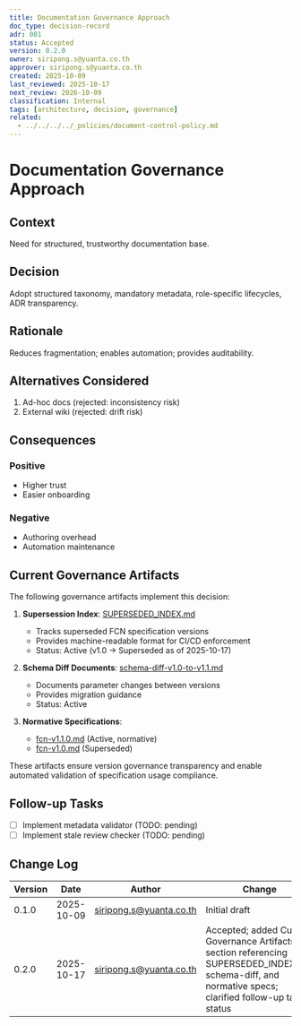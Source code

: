 ```yaml
---
title: Documentation Governance Approach
doc_type: decision-record
adr: 001
status: Accepted
version: 0.2.0
owner: siripong.s@yuanta.co.th
approver: siripong.s@yuanta.co.th
created: 2025-10-09
last_reviewed: 2025-10-17
next_review: 2026-10-09
classification: Internal
tags: [architecture, decision, governance]
related:
  - ../../../../_policies/document-control-policy.md
---
```


# Documentation Governance Approach

## Context
Need for structured, trustworthy documentation base.

## Decision
Adopt structured taxonomy, mandatory metadata, role-specific lifecycles, ADR transparency.

## Rationale
Reduces fragmentation; enables automation; provides auditability.

## Alternatives Considered
1. Ad-hoc docs (rejected: inconsistency risk)
2. External wiki (rejected: drift risk)

## Consequences
### Positive
- Higher trust
- Easier onboarding
### Negative
- Authoring overhead
- Automation maintenance

## Current Governance Artifacts

The following governance artifacts implement this decision:

1. **Supersession Index**: [SUPERSEDED_INDEX.md](../../ba/products/structured-notes/fcn/specs/SUPERSEDED_INDEX.md)
   - Tracks superseded FCN specification versions
   - Provides machine-readable format for CI/CD enforcement
   - Status: Active (v1.0 → Superseded as of 2025-10-17)

2. **Schema Diff Documents**: [schema-diff-v1.0-to-v1.1.md](../../ba/products/structured-notes/fcn/schema-diff-v1.0-to-v1.1.md)
   - Documents parameter changes between versions
   - Provides migration guidance
   - Status: Active

3. **Normative Specifications**:
   - [fcn-v1.1.0.md](../../ba/products/structured-notes/fcn/specs/fcn-v1.1.0.md) (Active, normative)
   - [fcn-v1.0.md](../../ba/products/structured-notes/fcn/specs/fcn-v1.0.md) (Superseded)

These artifacts ensure version governance transparency and enable automated validation of specification usage compliance.

## Follow-up Tasks
- [ ] Implement metadata validator (TODO: pending)
- [ ] Implement stale review checker (TODO: pending)

## Change Log
| Version | Date | Author | Change |
|---------|------|--------|--------|
| 0.1.0 | 2025-10-09 | siripong.s@yuanta.co.th | Initial draft |
| 0.2.0 | 2025-10-17 | siripong.s@yuanta.co.th | Accepted; added Current Governance Artifacts section referencing SUPERSEDED_INDEX.md, schema-diff, and normative specs; clarified follow-up task status |
